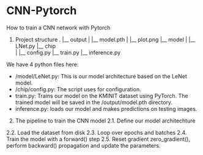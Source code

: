 # CNN-Pytorch
How to train a CNN network with Pytorch

1. Project structure
.
|__ output
|   |__ model.pth
|   |__ plot.png
|__ model
|   |__ LNet.py
|__ chip  
|   |__ config.py
|__ train.py
|__ inference.py

We have 4 python files here:
- /model/LeNet.py: This is our model architecture based on the LeNet model.
- /chip/config.py: The script uses for configuration.
- train.py: Trains our model on the KMINIT dataset using PyTorch. The trained model will be saved in the /output/model.pth directory.
- inference.py: loads our model and makes predictions on testing images.

2. The pipeline to train the CNN model
2.1. Define our model architechture


2.2. Load the dataset from disk
2.3. Loop over epochs and batches
2.4. Train the model with a forward() step
2.5. Reset gradient zero_gradient(), perform backward() propagation and update the parameters.
